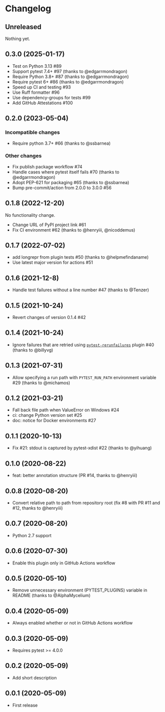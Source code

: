 # Changelog

## Unreleased

Nothing yet.

## 0.3.0 (2025-01-17)

- Test on Python 3.13 #89
- Support pytest 7.4+ #97 (thanks to @edgarrmondragon)
- Require Python 3.8+ #87 (thanks to @edgarrmondragon)
- Require pytest 6+ #86 (thanks to @edgarrmondragon)
- Speed up CI and testing #93
- Use Ruff formatter #96
- Use dependency-groups for tests #99
- Add GitHub Attestations #100

## 0.2.0 (2023-05-04)

### Incompatible changes

- Require python 3.7+ #66 (thanks to @ssbarnea)

### Other changes

- Fix publish package workflow #74
- Handle cases where pytest itself fails #70 (thanks to @edgarrmondragon)
- Adopt PEP-621 for packaging #65 (thanks to @ssbarnea)
- Bump pre-commit/action from 2.0.0 to 3.0.0 #56

## 0.1.8 (2022-12-20)

No functionality change.
- Change URL of PyPI project link #61
- Fix CI environment #62 (thanks to @henryiii, @nicoddemus)

## 0.1.7 (2022-07-02)

- add longrepr from plugin tests #50 (thanks to @helpmefindaname)
- Use latest major version for actions #51

## 0.1.6 (2021-12-8)

- Handle test failures without a line number #47 (thanks to @Tenzer)

## 0.1.5 (2021-10-24)

- Revert changes of version 0.1.4 #42

## 0.1.4 (2021-10-24)

- Ignore failures that are retried using [`pytest-rerunfailures`](https://pypi.org/project/pytest-rerunfailures/) plugin #40 (thanks to @billyvg)

## 0.1.3 (2021-07-31)

- Allow specifying a run path with `PYTEST_RUN_PATH` environment variable #29 (thanks to @michamos)

## 0.1.2 (2021-03-21)

- Fall back file path when ValueError on Windows #24
- ci: change Python version set #25
- doc: notice for Docker environments #27

## 0.1.1 (2020-10-13)

- Fix #21: stdout is captured by pytest-xdist #22 (thanks to @yihuang)

## 0.1.0 (2020-08-22)

- feat: better annotation structure (PR #14, thanks to @henryiii)

## 0.0.8 (2020-08-20)

- Convert relative path to path from repository root (fix #8 with PR #11 and #12, thanks to @henryiii)

## 0.0.7 (2020-08-20)

- Python 2.7 support

## 0.0.6 (2020-07-30)

- Enable this plugin only in GitHub Actions workflow

## 0.0.5 (2020-05-10)

- Remove unnecessary environment (PYTEST_PLUGINS) variable in README (thanks to @AlphaMycelium)

## 0.0.4 (2020-05-09)

- Always enabled whether or not in GitHub Actions workflow

## 0.0.3 (2020-05-09)

- Requires pytest >= 4.0.0

## 0.0.2 (2020-05-09)

- Add short description

## 0.0.1 (2020-05-09)

- First release
